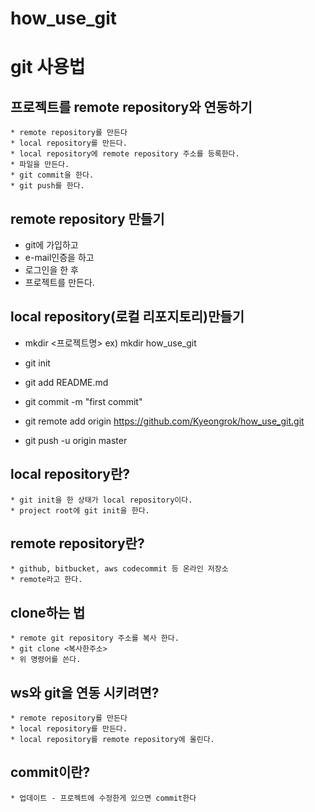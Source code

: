 # how_use_git

# git 사용법

## 프로젝트를 remote repository와 연동하기
    * remote repository를 만든다
    * local repository를 만든다.
    * local repository에 remote repository 주소를 등록한다.
    * 파일을 만든다.
    * git commit을 한다.
    * git push를 한다.

## remote repository 만들기
  * git에 가입하고
  * e-mail인증을 하고
  * 로그인을 한 후
  * 프로젝트를 만든다.
  

## local repository(로컬 리포지토리)만들기
  * mkdir <프로젝트명>
  ex) mkdir how_use_git

  * git init
  * git add README.md
  * git commit -m "first commit"
  * git remote add origin https://github.com/Kyeongrok/how_use_git.git
  * git push -u origin master

## local repository란?
    * git init을 한 상태가 local repository이다.
    * project root에 git init을 한다.

## remote repository란?
    * github, bitbucket, aws codecommit 등 온라인 저장소
    * remote라고 한다.

## clone하는 법
    * remote git repository 주소를 복사 한다.
    * git clone <복사한주소>
    * 위 명령어를 쓴다.
  
## ws와 git을 연동 시키려면?
    * remote repository를 만든다
    * local repository를 만든다.
    * local repository를 remote repository에 올린다.
    
## commit이란?
    * 업데이트 - 프로젝트에 수정한게 있으면 commit한다